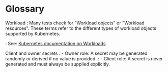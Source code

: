 # Glossary

Workload
: Many tests check for "Workload objects" or "Workload resources". These terms
  refer to the different types of workload objects supported by Kubernetes.

: See: [Kubernetes documentation on Workloads](<https://kubernetes.io/docs/concepts/workloads/>)

Client and owner secrets
: - Owner role: A secret may be generated randomly or derived if no value is
    provided.
: - Client role: A secret is never generated and must always be supplied explicitly.
